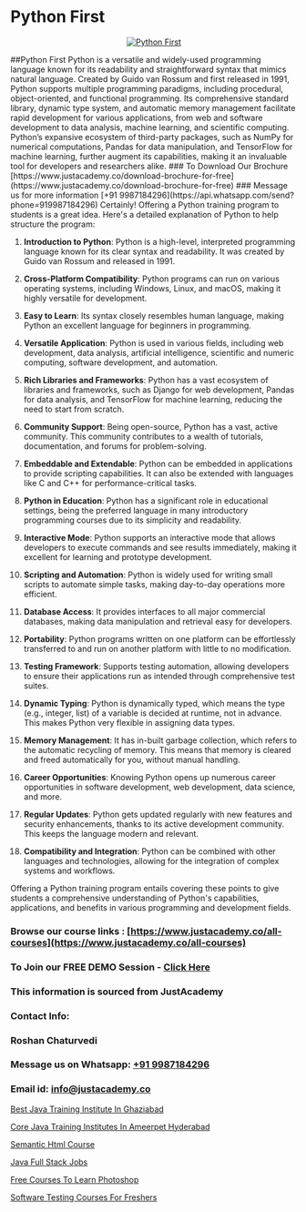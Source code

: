 # Python First

<p align="center">
  <a href="https://justacademy.co/course-detail/python-training">
    <img src="https://justacademy.co/storage2/course_image/1709713400_course_image.webp" alt="Python First">
  </a>
</p>
##Python First
Python is a versatile and widely-used programming language known for its readability and straightforward syntax that mimics natural language. Created by Guido van Rossum and first released in 1991, Python supports multiple programming paradigms, including procedural, object-oriented, and functional programming. Its comprehensive standard library, dynamic type system, and automatic memory management facilitate rapid development for various applications, from web and software development to data analysis, machine learning, and scientific computing. Python’s expansive ecosystem of third-party packages, such as NumPy for numerical computations, Pandas for data manipulation, and TensorFlow for machine learning, further augment its capabilities, making it an invaluable tool for developers and researchers alike.
### To Download Our Brochure [https://www.justacademy.co/download-brochure-for-free](https://www.justacademy.co/download-brochure-for-free)
### Message us for more information [+91 9987184296](https://api.whatsapp.com/send?phone=919987184296)
Certainly! Offering a Python training program to students is a great idea. Here's a detailed explanation of Python to help structure the program:

1) **Introduction to Python**: Python is a high-level, interpreted programming language known for its clear syntax and readability. It was created by Guido van Rossum and released in 1991.

2) **Cross-Platform Compatibility**: Python programs can run on various operating systems, including Windows, Linux, and macOS, making it highly versatile for development.

3) **Easy to Learn**: Its syntax closely resembles human language, making Python an excellent language for beginners in programming.

4) **Versatile Application**: Python is used in various fields, including web development, data analysis, artificial intelligence, scientific and numeric computing, software development, and automation.

5) **Rich Libraries and Frameworks**: Python has a vast ecosystem of libraries and frameworks, such as Django for web development, Pandas for data analysis, and TensorFlow for machine learning, reducing the need to start from scratch.

6) **Community Support**: Being open-source, Python has a vast, active community. This community contributes to a wealth of tutorials, documentation, and forums for problem-solving.

7) **Embeddable and Extendable**: Python can be embedded in applications to provide scripting capabilities. It can also be extended with languages like C and C++ for performance-critical tasks.

8) **Python in Education**: Python has a significant role in educational settings, being the preferred language in many introductory programming courses due to its simplicity and readability.

9) **Interactive Mode**: Python supports an interactive mode that allows developers to execute commands and see results immediately, making it excellent for learning and prototype development.

10) **Scripting and Automation**: Python is widely used for writing small scripts to automate simple tasks, making day-to-day operations more efficient.

11) **Database Access**: It provides interfaces to all major commercial databases, making data manipulation and retrieval easy for developers.

12) **Portability**: Python programs written on one platform can be effortlessly transferred to and run on another platform with little to no modification.

13) **Testing Framework**: Supports testing automation, allowing developers to ensure their applications run as intended through comprehensive test suites.

14) **Dynamic Typing**: Python is dynamically typed, which means the type (e.g., integer, list) of a variable is decided at runtime, not in advance. This makes Python very flexible in assigning data types.

15) **Memory Management**: It has in-built garbage collection, which refers to the automatic recycling of memory. This means that memory is cleared and freed automatically for you, without manual handling.

16) **Career Opportunities**: Knowing Python opens up numerous career opportunities in software development, web development, data science, and more.

17) **Regular Updates**: Python gets updated regularly with new features and security enhancements, thanks to its active development community. This keeps the language modern and relevant.

18) **Compatibility and Integration**: Python can be combined with other languages and technologies, allowing for the integration of complex systems and workflows.

Offering a Python training program entails covering these points to give students a comprehensive understanding of Python's capabilities, applications, and benefits in various programming and development fields.

### Browse our course links : [https://www.justacademy.co/all-courses](https://www.justacademy.co/all-courses) 
### To Join our FREE DEMO Session - [Click Here](https://www.justacademy.co/register-for-course-demo)


### This information is sourced from JustAcademy
### Contact Info:
### Roshan Chaturvedi
### Message us on Whatsapp: [+91 9987184296](https://api.whatsapp.com/send?phone=919987184296)
### Email id: [info@justacademy.co](mailto:info@justacademy.co)
                
[Best Java Training Institute In Ghaziabad](https://www.linkedin.com/pulse/best-java-training-institute-ghaziabad-justacademy-boston-qfwbe?trackingId=m%2FJa%2B7d0IN%2BiPJlQE0yFyg%3D%3D&lipi=urn%3Ali%3Apage%3Ad_flagship3_company_admin%3ByHVlcoLQTcuBfUU9SYITnA%3D%3D)

[Core Java Training Institutes In Ameerpet Hyderabad](https://www.linkedin.com/pulse/core-java-training-institutes-ameerpet-hyderabad-ovbke?trackingId=9MOTXaT%2BfEKG2NbCGxx6oQ%3D%3D&lipi=urn%3Ali%3Apage%3Ad_flagship3_company_admin%3BEWeMkO%2BuSGSAlnCbMCSomw%3D%3D)

[Semantic Html Course](https://medium.com/@namusn/semantic-html-course-1caedef86e5b)

[Java Full Stack Jobs](https://medium.com/@prempja40/java-full-stack-jobs-2c178cf35ac8)

[Free Courses To Learn Photoshop](https://justacademyin.github.io/justacademy/free-courses-to-learn-photoshop)

[Software Testing Courses For Freshers](https://justacademyin.github.io/justacademy/software-testing-courses-for-freshers)

